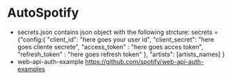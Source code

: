 # AutoSpotify
* secrets.json contains json object with the following strcture:
 secrets = {"config:{
    "client_id": "here goes your user id",
    "client_secret": "here goes cliente secrete",
    "access_token" : "here goes acces token",
    "refresh_token" : "here goes refresh token"
 }, "artists":
    [artists_names]
    }
* web-api-auth-example https://github.com/spotify/web-api-auth-examples
